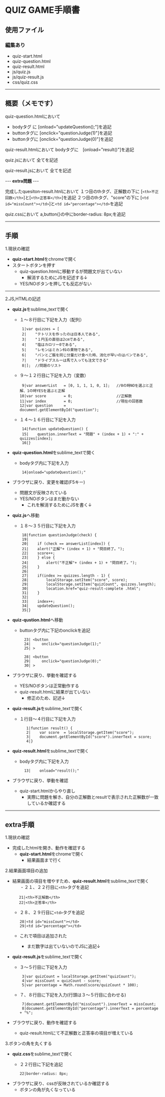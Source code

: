 # QUIZ GAME手順書
## 使用ファイル
### 編集あり
- quiz-start.html
- quiz-question.html
- quiz-result.html
- js/quiz.js
- js/quiz-result.js
- css/quiz.css
---
## 概要（メモです）
quiz-question.htmlにおいて
- bodyタグ に   [onload="updateQuestion();"]を追記
- buttonタグに  [onclick="questionJudge(1)"]を追記
- buttonタグに  [onclick="questionJudge(0)"]を追記

quiz-result.htmlにおいて
bodyタグに　[onload="result()"]を追記

quiz.jsにおいて
全てを記述

quiz-result.jsにおいて
全てを記述


--- <b>extra問題</b> ---

完成したquesiton-result.htnlにおいて
１つ目のthタグ、正解数の下に [`<th>不正回数</th>`]と[`<th>正答率</th>`]を追記
２つ目のthタグ、"score"の下に [`<td id="missCount"></td>`]と`<td id="percentage"></td>`を追記

quiz.cssにおいて
a,button{}の中にborder-radius: 8px;を追記



---
## 手順

1.現状の確認
- **quiz-start.html**をchromeで開く
- スタートボタンを押す
    - quiz-question.htmlに移動するが問題文が出ていない
      - 解消するためにJSを記述する↓ 
    - YES/NOボタンを押しても反応がない
        

---

2.JS,HTMLの記述
- **quiz.js**をsublime_textで開く
  - １～８行目に下記を入力（配列）
 
         1|var quizzes = [
         2|    "テトリスを作ったのは日本人である",
         3|    "１円玉の直径は2cmである",
         4|    "塩はカロリー0である",
         5|    "レモンはミカン科の果物である",
         6|    "パンとご飯を同じ分量だけ食べた時、消化が早いのはパンである",
         7|    "ドライブスルーは馬で入っても注文できる"
         8|];  //問題のリスト

  - ９～１２行目に下記を入力（変数）

         9|var answerList   = [0, 1, 1, 1, 0, 1];   //0の時NOを選ぶと正解、1の時YESを選ぶと正解
        10|var score        = 0;                    //正解数
        11|var index        = 0;                    //現在の回答数
        12|var question     =                 document.getElementById("question");

  - １４～１６行目に下記を入力
 
         14|function updateQuestion() {
         15|    question.innerText = "問題" + (index + 1) + ":" + quizzes[index];
         16|}

 - **quiz-question.html**をsublime_textで開く
   -  bodyタグ内に下記を入力

           14|onload="updateQuestion();"
    
 - ブラウザに戻り、変更を確認(F5キー) 
    - 問題文が反映されている
    - YES/NOボタンはまだ動かない
      - これを解消するためにJSを書く↓

 - **quiz.js**へ移動
    - １８～３５行目に下記を入力

           18|function questionJudge(check) {
           19|
           20|    if (check == answerList[index]) {
           21|    alert("正解"+ (index + 1) + "問目終了。");
           22|    score++;
           23|    } else {
           24|        alert("不正解"+ (index + 1) + "問目終了。");
           25|    }
           26|          
           27|    if(index >= quizzes.length - 1) {
           28|        localStorage.setItem("score", score);
           29|        localStorage.setItem("quizCount", quizzes.length);
           30|        location.href="quiz-result-complete .html";
           31|    }
           32|
           33|    index++;
           34|    updateQuestion();
           35|}
           
 - **quiz-qustion.html**へ移動
   - buttonタグ内に下記のonclickを追記
           
           23| <button
           24|     onclick="questionJudge(1);"
           25| >
           
           28| <button
           29|     onclick="questionJudge(0);"
           30| >
 
 - ブラウザに戻り、挙動を確認する
     - YES/NOボタンは正常動作する
     - quiz-result.htmlに結果が出ていない
       - 修正のため、記述↓

 - **quiz-result.js**をsublime_textで開く
     - １行目～４行目に下記を入力
     
              1|function result() {
              2|    var score  = localStorage.getItem("score");
              3|    document.getElementById("score").innerText = score;
              4|}

 - **quiz-result.html**をsublime_textで開く
     - bodyタグ内に下記を入力
     
             13|    onload="result();"
             
 - ブラウザに戻り、挙動を確認
     - quiz-start.htmlからやり直し
       - 実際に問題を解き、自分の正解数とresultで表示された正解数が一致しているか確認する
     　　
---

## extra手順
1.現状の確認
- 完成したhtmlを開き、動作を確認する
  - **quiz-start.html**をchromeで開く
    - 結果画面まで行く

2.結果画面項目の追加
- 結果画面の項目を増やすため、**quiz-result.html**をsublime_textで開く
　　- ２１、２２行目に`<th>`タグを追記
　　
  
         21|<th>不正解数</th>
         22|<th>正答率</th>
         
   - ２８、２９行目に`<td>`タグを追記


         28|<td id="missCount"></td>
         29|<td id="percentage"></td>

   - これで項目は追加された
     - まだ数字は出ていないのでJSに追記↓

- **quiz-result.js**をsublime_textで開く
   - ３～５行目に下記を入力
 
          3|var quizCount = localStorage.getItem("quizCount");
          4|var missCount = quizCount - score;
          5|var percentage = Math.round(score/quizCount * 100);
          
   - ７、８行目に下記を入力(行頭は３～５行目に合わせる)
 
          7|document.getElementById("missCount").innerText = missCount;
          8|document.getElementById("percentage").innerText = percentage + "%";

- ブラウザに戻り、動作を確認する
  - quiz-result.htmlにて不正解数と正答率の項目が増えている

3.ボタンの角を丸くする
- **quiz.css**をsublime_textで開く
  - ２２行目に下記を追記

        22|border-radius: 8px;
- ブラウザに戻り、cssが反映されているか確認する
  - ボタンの角が丸くなっている
 
